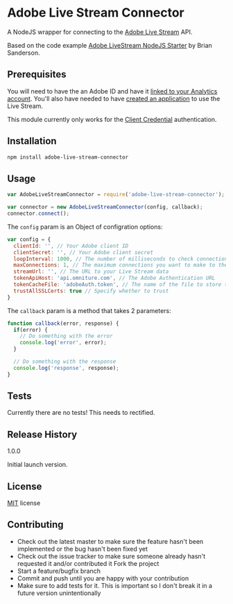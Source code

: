 # Adobe Live Stream Connector

A NodeJS wrapper for connecting to the [Adobe Live Stream](https://marketing.adobe.com/developer/documentation/analytics-live-stream/overview-1) API.

Based on the code example [Adobe LiveStream NodeJS Starter](https://github.com/sandersonb/firehose-nodejs-starter) by Brian Sanderson.

## Prerequisites

You will need to have the an Adobe ID and have it [linked to your Analytics account](https://marketing.adobe.com/developer/documentation/authentication-1/auth-link-account-1). You'll also have needed to have [created an application](https://marketing.adobe.com/developer/documentation/authentication-1/auth-register-app-1) to use the Live Stream.

This module currently only works for the [Client Credential](https://marketing.adobe.com/developer/documentation/authentication-1/auth-client-credentials-1#concept_5190CB12025F4B29947AB2CF13435C9C) authentication.

## Installation

```sh
npm install adobe-live-stream-connector
```

## Usage

```js
var AdobeLiveStreamConnector = require('adobe-live-stream-connector');

var connector = new AdobeLiveStreamConnector(config, callback);
connector.connect();
```

The `config` param is an Object of configration options:

```js
var config = {
  clientId: '', // Your Adobe client ID
  clientSecret: '', // Your Adobe client secret
  loopInterval: 1000, // The number of milliseconds to check connection is still alive
  maxConnections: 1, // The maximum connections you want to make to the Live Stream API
  streamUrl: '', // The URL to your Live Stream data
  tokenApiHost: 'api.omniture.com', // The Adobe Authentication URL
  tokenCacheFile: 'adobeAuth.token', // The name of the file to store the access token in
  trustAllSSLCerts: true // Specify whether to trust
}
```

The `callback` param is a method that takes 2 parameters:

```js
function callback(error, response) {
  if(error) {
    // Do something with the error
    console.log('error', error);
  }

  // Do something with the response
  console.log('response', response);
}
```

## Tests

Currently there are no tests! This needs to rectified.

## Release History

1.0.0

Initial launch version.

## License

[MIT](http://opensource.org/licenses/MIT) license

## Contributing

* Check out the latest master to make sure the feature hasn't been implemented or the bug hasn't been fixed yet
* Check out the issue tracker to make sure someone already hasn't requested it and/or contributed it
Fork the project
* Start a feature/bugfix branch
* Commit and push until you are happy with your contribution
* Make sure to add tests for it. This is important so I don't break it in a future version unintentionally
